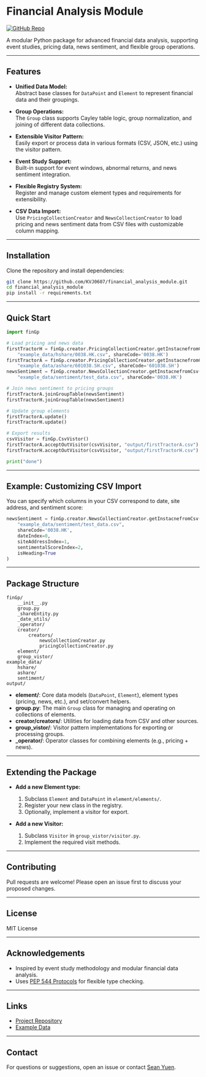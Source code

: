 # Financial Analysis Module

[![GitHub Repo](https://img.shields.io/github/stars/KVJ0607/financial_analysis_module?style=social)](https://github.com/KVJ0607/financial_analysis_module)

A modular Python package for advanced financial data analysis, supporting event studies, pricing data, news sentiment, and flexible group operations.

---

## Features

- **Unified Data Model:**  
  Abstract base classes for `DataPoint` and `Element` to represent financial data and their groupings.

- **Group Operations:**  
  The `Group` class supports Cayley table logic, group normalization, and joining of different data collections.

- **Extensible Visitor Pattern:**  
  Easily export or process data in various formats (CSV, JSON, etc.) using the visitor pattern.

- **Event Study Support:**  
  Built-in support for event windows, abnormal returns, and news sentiment integration.

- **Flexible Registry System:**  
  Register and manage custom element types and requirements for extensibility.

- **CSV Data Import:**  
  Use `PricingCollectionCreator` and `NewsCollectionCreator` to load pricing and news sentiment data from CSV files with customizable column mapping.

---

## Installation

Clone the repository and install dependencies:

```bash
git clone https://github.com/KVJ0607/financial_analysis_module.git
cd financial_analysis_module
pip install -r requirements.txt
```

---

## Quick Start

```python
import finGp

# Load pricing and news data
firstTractorH = finGp.creator.PricingCollectionCreator.getInstacnefromCsv(
    "example_data/hshare/0038.HK.csv", shareCode='0038.HK')
firstTractorA = finGp.creator.PricingCollectionCreator.getInstacnefromCsv(
    "example_data/ashare/601038.SH.csv", shareCode='601038.SH')
newsSentiment = finGp.creator.NewsCollectionCreator.getInstacnefromCsv(
    "example_data/sentiment/test_data.csv", shareCode='0038.HK')

# Join news sentiment to pricing groups
firstTractorA.joinGroupTable(newsSentiment)
firstTractorH.joinGroupTable(newsSentiment)

# Update group elements
firstTractorA.update()
firstTractorH.update()

# Export results
csvVisitor = finGp.CsvVistor()
firstTractorA.acceptOutVisitor(csvVisitor, "output/firstTractorA.csv")
firstTractorH.acceptOutVisitor(csvVisitor, "output/firstTractorH.csv")

print("done")
```

---

## Example: Customizing CSV Import

You can specify which columns in your CSV correspond to date, site address, and sentiment score:

```python
newsSentiment = finGp.creator.NewsCollectionCreator.getInstacnefromCsv(
    "example_data/sentiment/test_data.csv",
    shareCode='0038.HK',
    dateIndex=0,
    siteAddressIndex=1,
    sentimentalScoreIndex=2,
    isHeading=True
)
```

---

## Package Structure

```
finGp/
    __init__.py
    group.py
    _shareEntity.py
    _date_utils/
    _operator/
    creator/
        creators/
            newsCollectionCreator.py
            pricingCollectionCreator.py
    element/
    group_vistor/
example_data/
    hshare/
    ashare/
    sentiment/
output/
```

- **element/**: Core data models (`DataPoint`, `Element`), element types (pricing, news, etc.), and set/convert helpers.
- **group.py**: The main `Group` class for managing and operating on collections of elements.
- **creator/creators/**: Utilities for loading data from CSV and other sources.
- **group_vistor/**: Visitor pattern implementations for exporting or processing groups.
- **_operator/**: Operator classes for combining elements (e.g., pricing + news).

---

## Extending the Package

- **Add a new Element type:**  
  1. Subclass `Element` and `DataPoint` in `element/elements/`.
  2. Register your new class in the registry.
  3. Optionally, implement a visitor for export.

- **Add a new Visitor:**  
  1. Subclass `Visitor` in `group_vistor/visitor.py`.
  2. Implement the required visit methods.

---

## Contributing

Pull requests are welcome! Please open an issue first to discuss your proposed changes.

---

## License

MIT License

---

## Acknowledgements

- Inspired by event study methodology and modular financial data analysis.
- Uses [PEP 544 Protocols](https://peps.python.org/pep-0544/) for flexible type checking.

---

## Links

- [Project Repository](https://github.com/KVJ0607/financial_analysis_module)
- [Example Data](https://github.com/KVJ0607/financial_analysis_module/tree/main/example_data)

---

## Contact

For questions or suggestions, open an issue or contact [Sean Yuen](mailto:siukwanyuen@icloud.com).
